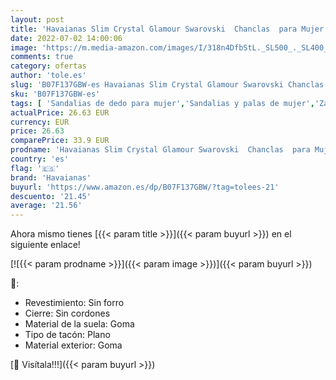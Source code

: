 ```yaml
---
layout: post
title: 'Havaianas Slim Crystal Glamour Swarovski  Chanclas  para Mujer  Rosa  Oro Rosa / Oro Rosa Metálico   33/34 EU'
date: 2022-07-02 14:00:06
image: 'https://m.media-amazon.com/images/I/318n4DfbStL._SL500_._SL400_.jpg'
comments: true
category: ofertas
author: 'tole.es'
slug: 'B07F137GBW-es Havaianas Slim Crystal Glamour Swarovski Chanclas para...'
sku: 'B07F137GBW-es'
tags: [ 'Sandalias de dedo para mujer','Sandalias y palas de mujer','Zapatos','Zapatos para mujer','Zapatos y complementos','chanclas','havaianas','🇪🇸', ]
actualPrice: 26.63 EUR
currency: EUR
price: 26.63
comparePrice: 33.9 EUR
prodname: 'Havaianas Slim Crystal Glamour Swarovski  Chanclas  para Mujer  Rosa  Oro Rosa / Oro Rosa Metálico   33/34 EU'
country: 'es'
flag: '🇪🇸'
brand: 'Havaianas'
buyurl: 'https://www.amazon.es/dp/B07F137GBW/?tag=tolees-21'
descuento: '21.45'
average: '21.56'
---
```


Ahora mismo tienes [{{< param title >}}]({{< param buyurl >}}) en el siguiente enlace!

[![{{< param prodname >}}]({{< param image >}})]({{< param buyurl >}})

🔎:

- Revestimiento: Sin forro
- Cierre: Sin cordones
- Material de la suela: Goma
- Tipo de tacón: Plano
- Material exterior: Goma

[🛒 Visítala!!!]({{< param buyurl >}})
